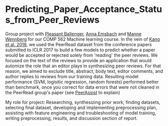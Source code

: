 # Predicting_Paper_Acceptance_Status_from_Peer_Reviews
Group project with [Pleasant Ballenger](https://www.linkedin.com/in/pleasant-ballenger/), [Anna Emsbach](https://www.linkedin.com/in/anna-emsbach-949464298/?originalSubdomain=de) and [Manne Wennberg](https://www.linkedin.com/in/manne-wennberg?miniProfileUrn=urn%3Ali%3Afs_miniProfile%3AACoAADiyVaMBwB36fAFDZlejT8lKj2g1vyzbpCk&lipi=urn%3Ali%3Apage%3Ad_flagship3_search_srp_people%3BlmIagg3nT6C8u2fD6aJN9A%3D%3D) for our COMP 562 Machine learning course. In the vein of [Kang et al. 2018](https://github.com/allenai/PeerRead), we used the PeerRead dataset from the conference papers submitted to ICLR 2017 to build a few models to predict whether a paper would be accepted or rejected solely from 'reading' the peer reviews. We focused on the text of the reviews to provide an application that would automize the role that an editor plays in synthesizing peer reviews. For that reason, we aimed to exclude title, abstract, body text, editor comments, and author replies to reviews from our training data. Resulting model performance (SVM, logisitic regression, random forests) performed better than benchmark, once you correct for data errors that were not cleaned in the PeerRead group's paper (see [PeerAssist](https://link.springer.com/chapter/10.1007/978-3-030-91669-5_33) to explain)

My role for project: 
  Researching, synthesizing prior work, finding datasets, selecting final dataset, developing and implementing preprocessing plan, assisting with feature engineering and troubleshooting of model training, writing preprocessing, results, and discussion section of report. 
